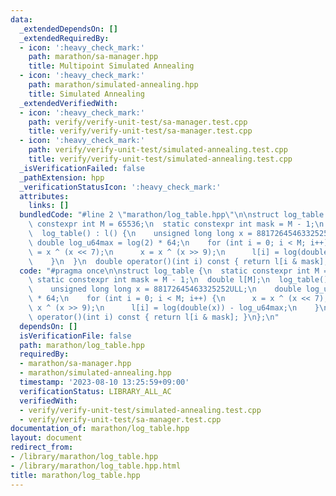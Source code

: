 ```yaml
---
data:
  _extendedDependsOn: []
  _extendedRequiredBy:
  - icon: ':heavy_check_mark:'
    path: marathon/sa-manager.hpp
    title: Multipoint Simulated Annealing
  - icon: ':heavy_check_mark:'
    path: marathon/simulated-annealing.hpp
    title: Simulated Annealing
  _extendedVerifiedWith:
  - icon: ':heavy_check_mark:'
    path: verify/verify-unit-test/sa-manager.test.cpp
    title: verify/verify-unit-test/sa-manager.test.cpp
  - icon: ':heavy_check_mark:'
    path: verify/verify-unit-test/simulated-annealing.test.cpp
    title: verify/verify-unit-test/simulated-annealing.test.cpp
  _isVerificationFailed: false
  _pathExtension: hpp
  _verificationStatusIcon: ':heavy_check_mark:'
  attributes:
    links: []
  bundledCode: "#line 2 \"marathon/log_table.hpp\"\n\nstruct log_table {\n  static\
    \ constexpr int M = 65536;\n  static constexpr int mask = M - 1;\n  double l[M];\n\
    \  log_table() : l() {\n    unsigned long long x = 88172645463325252ULL;\n   \
    \ double log_u64max = log(2) * 64;\n    for (int i = 0; i < M; i++) {\n      x\
    \ = x ^ (x << 7);\n      x = x ^ (x >> 9);\n      l[i] = log(double(x)) - log_u64max;\n\
    \    }\n  }\n  double operator()(int i) const { return l[i & mask]; }\n};\n"
  code: "#pragma once\n\nstruct log_table {\n  static constexpr int M = 65536;\n \
    \ static constexpr int mask = M - 1;\n  double l[M];\n  log_table() : l() {\n\
    \    unsigned long long x = 88172645463325252ULL;\n    double log_u64max = log(2)\
    \ * 64;\n    for (int i = 0; i < M; i++) {\n      x = x ^ (x << 7);\n      x =\
    \ x ^ (x >> 9);\n      l[i] = log(double(x)) - log_u64max;\n    }\n  }\n  double\
    \ operator()(int i) const { return l[i & mask]; }\n};\n"
  dependsOn: []
  isVerificationFile: false
  path: marathon/log_table.hpp
  requiredBy:
  - marathon/sa-manager.hpp
  - marathon/simulated-annealing.hpp
  timestamp: '2023-08-10 13:25:59+09:00'
  verificationStatus: LIBRARY_ALL_AC
  verifiedWith:
  - verify/verify-unit-test/simulated-annealing.test.cpp
  - verify/verify-unit-test/sa-manager.test.cpp
documentation_of: marathon/log_table.hpp
layout: document
redirect_from:
- /library/marathon/log_table.hpp
- /library/marathon/log_table.hpp.html
title: marathon/log_table.hpp
---
```

